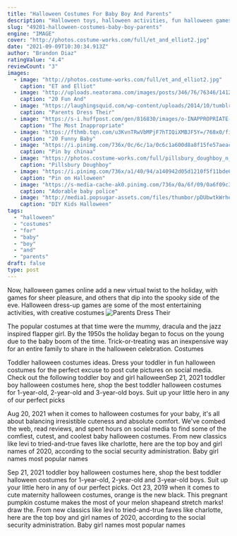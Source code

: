 ```yaml
---
title: "Halloween Costumes For Baby Boy And Parents"
description: "Halloween toys, halloween activities, fun halloween games for kids prepare for the most frighteningly fun holiday of the year with halloween activities from oriental trading. Whether you're planning a halloween party, an evening of trick-or-treating or a night of family fun, our halloween games and novelties guarantee this halloween"
slug: "49201-halloween-costumes-baby-boy-parents"
engine: "IMAGE"
cover: "http://photos.costume-works.com/full/et_and_elliot2.jpg"
date: "2021-09-09T10:30:34.913Z"
author: "Brandon Diaz"
ratingValue: "4.4"
reviewCount: "3"
images:
  - image: "http://photos.costume-works.com/full/et_and_elliot2.jpg"
    caption: "ET and Elliot"
  - image: "http://uploads.neatorama.com/images/posts/346/76/76346/1412510456-4.jpg"
    caption: "20 Fun And"
  - image: "https://laughingsquid.com/wp-content/uploads/2014/10/tumblr_ndqs4m6mrN1u0sb3to1_1280.jpg?w=640"
    caption: "Parents Dress Their"
  - image: "https://s-i.huffpost.com/gen/816830/images/o-INAPPROPRIATE-KIDS-HALLOWEEN-COSTUMES-facebook.jpg"
    caption: "The Most Inappropriate"
  - image: "https://fthmb.tqn.com/u3KvnTRwVbMPjF7hTIQiXMBJF5Y=/768x0/filters:no_upscale()/mr-t-costume-58b8d5e55f9b58af5c8eb904.jpg"
    caption: "20 Funny Baby"
  - image: "https://i.pinimg.com/736x/0c/6c/1a/0c6c1a600d8a8f15fe57aeaca1c7d2b7.jpg"
    caption: "Pin by chinaa"
  - image: "https://photos.costume-works.com/full/pillsbury_doughboy_n_the_baker2.jpg"
    caption: "Pillsbury Doughboy"
  - image: "https://i.pinimg.com/736x/a1/40/94/a140942d05d1210f5f11bde62b3ed0ee--baby-halloween-costumes-family-costumes.jpg"
    caption: "Pin on Halloween"
  - image: "https://s-media-cache-ak0.pinimg.com/736x/0a/6f/09/0a6f09c33e5ca836160789d65e7f6848.jpg"
    caption: "Adorable baby police"
  - image: "http://media1.popsugar-assets.com/files/thumbor/pDUbwtkWrhe1n57P-TDgI4fijwI/fit-in/1024x1024/filters:format_auto-!!-:strip_icc-!!-/2015/10/01/723/n/24155406/f95544d2_edit_img_cover_file_17089938_1443461239_main/i/DIY-Kids-Halloween-Costumes-From-Old-Clothes.jpg"
    caption: "DIY Kids Halloween"
tags:
  - "halloween"
  - "costumes"
  - "for"
  - "baby"
  - "boy"
  - "and"
  - "parents"
draft: false
type: post
---
```


Now, halloween games online add a new virtual twist to the holiday, with games for sheer pleasure, and others that dip into the spooky side of the eve. Halloween dress-up games are some of the most entertaining activities, with creative costumes
![Parents Dress Their](https://laughingsquid.com/wp-content/uploads/2014/10/tumblr_ndqs4m6mrN1u0sb3to1_1280.jpg?w=640 "Parents Dress Their")

The popular costumes at that time were the mummy, dracula and the jazz inspired flapper girl. By the 1950s the holiday began to focus on the young due to the baby boom of the time. Trick-or-treating was an inexpensive way for an entire family to share in the halloween celebration. Costumes
<!--inArticleAds-->

<!--galleryOne-->

Toddler halloween costumes ideas. Dress your toddler in fun halloween costumes for the perfect excuse to post cute pictures on social media. Check out the following toddler boy and girl halloweenSep 21, 2021 toddler boy halloween costumes here, shop the best toddler halloween costumes for 1-year-old, 2-year-old and 3-year-old boys. Suit up your little hero in any of our perfect picks
<!--inArticleAds-->

<!--galleryTwo-->

Aug 20, 2021 when it comes to halloween costumes for your baby, it's all about balancing irresistible cuteness and absolute comfort. We've combed the web, read reviews, and spent hours on social media to find some of the comfiest, cutest, and coolest baby halloween costumes. From new classics like levi to tried-and-true faves like charlotte, here are the top boy and girl names of 2020, according to the social security administration. Baby girl names most popular names
<!--galleryThree-->

Sep 21, 2021 toddler boy halloween costumes here, shop the best toddler halloween costumes for 1-year-old, 2-year-old and 3-year-old boys. Suit up your little hero in any of our perfect picks. Oct 23, 2019 when it comes to cute maternity halloween costumes, orange is the new black. This pregnant pumpkin costume makes the most of your melon shapeand stretch marks! draw the. From new classics like levi to tried-and-true faves like charlotte, here are the top boy and girl names of 2020, according to the social security administration. Baby girl names most popular names